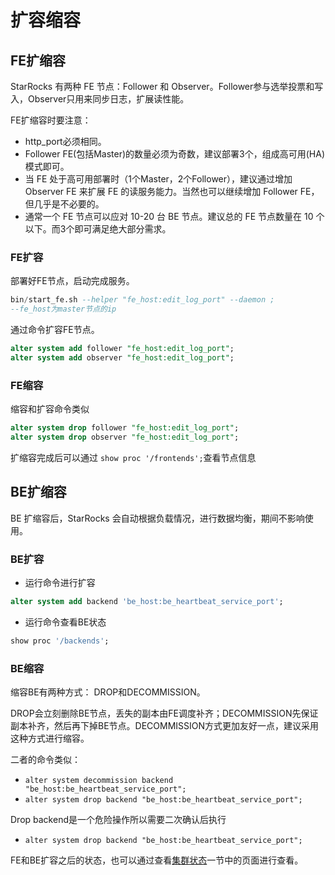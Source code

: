 # 扩容缩容

## FE扩缩容

StarRocks 有两种 FE 节点：Follower 和 Observer。Follower参与选举投票和写入，Observer只用来同步日志，扩展读性能。

FE扩缩容时要注意：

* http_port必须相同。
* Follower FE(包括Master)的数量必须为奇数，建议部署3个，组成高可用(HA)模式即可。
* 当 FE 处于高可用部署时（1个Master，2个Follower），建议通过增加 Observer FE 来扩展 FE 的读服务能力。当然也可以继续增加 Follower FE，但几乎是不必要的。
* 通常一个 FE 节点可以应对 10-20 台 BE 节点。建议总的 FE 节点数量在 10 个以下。而3个即可满足绝大部分需求。

### FE扩容

部署好FE节点，启动完成服务。

~~~sql
bin/start_fe.sh --helper "fe_host:edit_log_port" --daemon ;
--fe_host为master节点的ip
~~~

通过命令扩容FE节点。

~~~sql
alter system add follower "fe_host:edit_log_port";
alter system add observer "fe_host:edit_log_port";
~~~

### FE缩容

缩容和扩容命令类似

~~~sql
alter system drop follower "fe_host:edit_log_port";
alter system drop observer "fe_host:edit_log_port";
~~~

扩缩容完成后可以通过 `show proc '/frontends';`查看节点信息

## BE扩缩容

BE 扩缩容后，StarRocks 会自动根据负载情况，进行数据均衡，期间不影响使用。

### BE扩容

* 运行命令进行扩容

~~~sql
alter system add backend 'be_host:be_heartbeat_service_port';
~~~

* 运行命令查看BE状态

~~~sql
show proc '/backends';
~~~

### BE缩容

缩容BE有两种方式： DROP和DECOMMISSION。

DROP会立刻删除BE节点，丢失的副本由FE调度补齐；DECOMMISSION先保证副本补齐，然后再下掉BE节点。DECOMMISSION方式更加友好一点，建议采用这种方式进行缩容。

二者的命令类似：

* `alter system decommission backend "be_host:be_heartbeat_service_port";`
* `alter system drop backend "be_host:be_heartbeat_service_port";`

Drop backend是一个危险操作所以需要二次确认后执行

* `alter system drop backend "be_host:be_heartbeat_service_port";`

FE和BE扩容之后的状态，也可以通过查看[集群状态](../administration/Cluster_administration.md#确认集群健康状态)一节中的页面进行查看。
